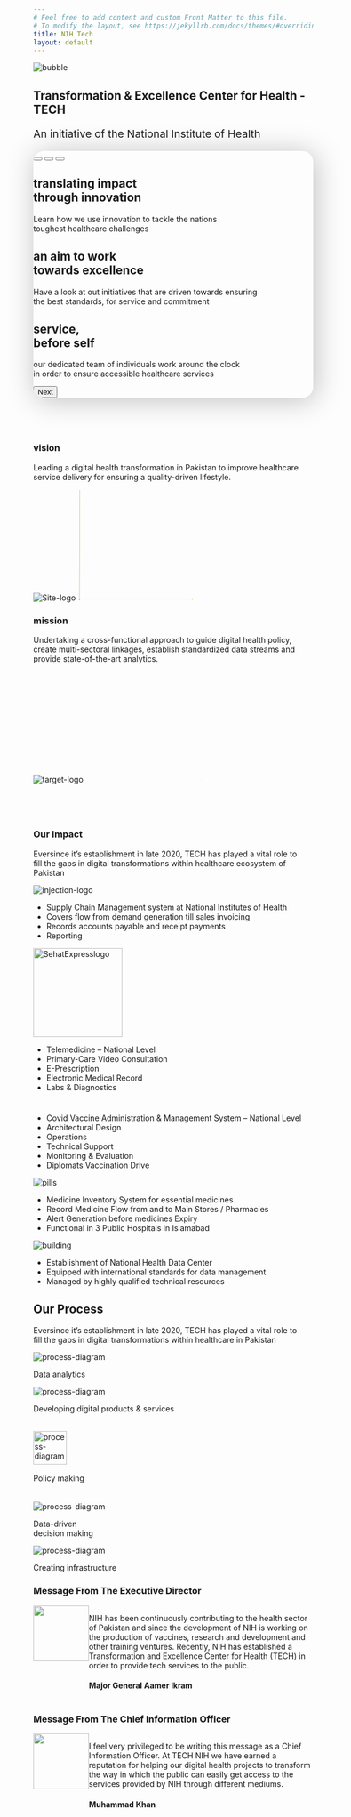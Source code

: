 ```yaml
---
# Feel free to add content and custom Front Matter to this file.
# To modify the layout, see https://jekyllrb.com/docs/themes/#overriding-theme-defaults
title: NIH Tech
layout: default
---
```


<div class="background-abstract">
    <div>
      <div>
        <img class="bubble1" src="/assets/images/bubble1.png" alt="bubble">
      </div>
    </div>
  </div>
  <div class="container">
    <h2>Transformation & Excellence Center for Health - TECH</h2>
    <p class="mb-1" style="font-size: 1.2rem; font-weight: 400;">An initiative of the National Institute of Health</p>
    <!-- carousal -->
    <div id="mainSlideshow" style="box-shadow: 4px 4px 50px 0px #00000040; border-radius: 20px; overflow: hidden;"
      class="carousel slide mb-4" data-bs-ride="carousel">
      <div class="carousel-indicators">
        <button type="button" data-bs-target="#mainSlideshow" data-bs-slide-to="0" class="active" aria-current="true"
          aria-label="Slide 1"></button>
        <button type="button" data-bs-target="#mainSlideshow" data-bs-slide-to="1" aria-label="Slide 2"></button>
        <button type="button" data-bs-target="#mainSlideshow" data-bs-slide-to="2" aria-label="Slide 3"></button>
      </div>
      <div class="carousel-inner">
        <div class="carousel-item active">
          <div class="slide-image slide-image-1"></div>
          <div class="carousel-caption d-none d-md-block">
            <h2 class="text-left">translating impact <br /> through innovation</h2>
            <p class="text-left">Learn how we use innovation to tackle the nations <br /> toughest healthcare challenges
            </p>
          </div>
        </div>
        <div class="carousel-item">
          <div class="slide-image slide-image-2"></div>
          <div class="carousel-caption d-none d-md-block">
            <h2 class="text-right">an aim to work <br /> towards excellence</h2>
            <p class="text-right">Have a look at out initiatives that are driven towards ensuring <br />
              the best standards, for service and commitment
            </p>
          </div>
        </div>
        <div class="carousel-item">
          <div class="slide-image slide-image-3"></div>
          <div class="carousel-caption d-none d-md-block">
            <h2 class="text-right">service, <br /> before self</h2>
            <p class="text-right">our dedicated team of individuals work around the clock <br /> in order to ensure
              accessible healthcare services</p>
          </div>
        </div>
      </div>
      <button class="carousel-control-next" type="button" data-bs-target="#mainSlideshow" data-bs-slide="next">
        <span class="carousel-control-next-icon" aria-hidden="true"></span>
        <span class="visually-hidden">Next</span>
      </button>
    </div>
    <!-- cards -->
    <div class="row" style="margin: 5rem 0px;">
      <div class="col-lg-6">
        <div class="app-card vision-card">
          <h3>vision<object data="/assets/images/leaf-right.svg" width="28" height="28"></object></h3>
          <p>Leading a digital health transformation in Pakistan to improve healthcare service delivery for ensuring a
            quality-driven lifestyle.</p>
          <img src="/assets/images/eye.png" alt="Site-logo">
          <svg class="vertical" width="6" height="200" viewBox="0 0 6 278" fill="none"
            xmlns="http://www.w3.org/2000/svg">
            <path
              d="M3 278L5.90478 273.01L0.131318 272.99L3 278ZM3.51624 273.502L4.5 1.0018L3.5 0.998194L2.51625 273.498L3.51624 273.502Z"
              fill="#A9C96E" />
          </svg>
          <svg class="horizon" width="200" height="6" viewBox="0 0 278 6" fill="none"
            xmlns="http://www.w3.org/2000/svg">
            <path d="M277.002 3L272.002 0.113249V5.88675L277.002 3ZM272.502 2.5L3.05176e-05 2.5V3.5L272.502 3.5V2.5Z"
              fill="#C0E778" />
          </svg>
        </div>
      </div>
      <div class="col-lg-6 phone-mt-30">
        <div class="app-card mission-card">
          <h3>mission<object data="/assets/images/leaf-white.svg" fill="white" width="28" height="28"></object></h3>
          <p>Undertaking a cross-functional approach to guide digital health policy, create multi-sectoral linkages,
            establish standardized data streams and provide state-of-the-art analytics.</p>
          <img src="/assets/images/target.png" alt="target-logo">
          <svg class="vertical" width="7" height="200" viewBox="0 0 7 277" fill="none"
            xmlns="http://www.w3.org/2000/svg">
            <path d="M3.5 277.001L6.38675 272.001H0.613249L3.5 277.001ZM4 272.501L4 -0.000946045H3L3 272.501H4Z"
              fill="#F5FFE7" />
          </svg>
          <svg class="horizon" width="200" height="6" viewBox="0 0 278 6" fill="none"
            xmlns="http://www.w3.org/2000/svg">
            <path d="M277.002 3L272.002 0.113249V5.88675L277.002 3ZM272.502 2.5L-9.15527e-05 2.5V3.5L272.502 3.5V2.5Z"
              fill="#F5FFE7" />
          </svg>
        </div>
      </div>
    </div>
  </div>
  <!-- impact -->
  <div class="impact-section">
    <div class="container-lg">
      <h3>Our Impact</h3>
      <p>Eversince it’s establishment in late 2020, TECH has played a vital role to <br /> fill the gaps in digital
        transformations within healthcare ecosystem of Pakistan</p>
      <div class="row">
        <div class="col-xl-7">
          <div class="row">
            <div class="col-lg-4 phone-mt-20">
              <div class="card mt-0 mt-xl-4">
                <img src="/assets/images/injection.png" alt="injection-logo">
                <ul>
                  <li>
                    <object data="/assets/images/leaf-left.png" width="14" height="14"></object>
                    <div> Supply Chain Management system at National Institutes of Health</div>
                  </li>
                  <li>
                    <object data="/assets/images/leaf-left.png" width="14" height="14"></object>
                    <div> Covers flow from demand generation till sales invoicing</div>
                  </li>
                  <li>
                    <object data="/assets/images/leaf-left.png" width="14" height="14"></object>
                    <div> Records accounts payable and receipt payments</div>
                  </li>
                  <li>
                    <object data="/assets/images/leaf-left.png" width="14" height="14"></object>
                    <div> Reporting</div>
                  </li>
                </ul>
              </div>
            </div>
            <div class="col-lg-4 phone-mt-20">
              <div class="card mt-0 mt-xl-2">
                <img src="/assets/images/SehatExpresslogo.png" style="width: 160px;" alt="SehatExpresslogo">
                <ul>
                  <li>
                    <object data="/assets/images/leaf-left.png" width="14" height="14"></object>
                    <div> Telemedicine – National Level</div>
                  </li>
                  <li>
                    <object data="/assets/images/leaf-left.png" width="14" height="14"></object>
                    <div> Primary-Care Video Consultation</div>
                  </li>
                  <li>
                    <object data="/assets/images/leaf-left.png" width="14" height="14"></object>
                    <div> E-Prescription</div>
                  </li>
                  <li>
                    <object data="/assets/images/leaf-left.png" width="14" height="14"></object>
                    <div> Electronic Medical Record</div>
                  </li>
                  <li>
                    <object data="/assets/images/leaf-left.png" width="14" height="14"></object>
                    <div> Labs & Diagnostics</div>
                  </li>
                </ul>
              </div>
            </div>
            <div class="col-lg-4 phone-mt-20">
              <div class="card" style="padding-top: 10px;">
                <object data="/assets/images/nationalimmunication.svg" width="120" height="120"></object>
                <ul>
                  <li>
                    <object data="/assets/images/leaf-left.png" width="14" height="14"></object>
                    <div> Covid Vaccine Administration & Management System – National Level</div>
                  </li>
                  <li>
                    <object data="/assets/images/leaf-left.png" width="14" height="14"></object>
                    <div> Architectural Design</div>
                  </li>
                  <li>
                    <object data="/assets/images/leaf-left.png" width="14" height="14"></object>
                    <div> Operations</div>
                  </li>
                  <li>
                    <object data="/assets/images/leaf-left.png" width="14" height="14"></object>
                    <div> Technical Support</div>
                  </li>
                  <li>
                    <object data="/assets/images/leaf-left.png" width="14" height="14"></object>
                    <div> Monitoring & Evaluation</div>
                  </li>
                  <li>
                    <object data="/assets/images/leaf-left.png" width="14" height="14"></object>
                    <div> Diplomats Vaccination Drive</div>
                  </li>
                </ul>
              </div>
            </div>
          </div>
        </div>
        <div class="col-xl-5">
          <div class="row">
            <div class="col-lg-6 phone-mt-20">
              <div class="card mt-0 mt-xl-2">
                <img src="/assets/images/pills.png" alt="pills">
                <ul>
                  <li>
                    <object data="/assets/images/leaf-left.png" width="14" height="14"></object>
                    <div> Medicine Inventory System for essential medicines</div>
                  </li>
                  <li>
                    <object data="/assets/images/leaf-left.png" width="14" height="14"></object>
                    <div> Record Medicine Flow from and to Main Stores / Pharmacies</div>
                  </li>
                  <li>
                    <object data="/assets/images/leaf-left.png" width="14" height="14"></object>
                    <div> Alert Generation before medicines Expiry</div>
                  </li>
                  <li>
                    <object data="/assets/images/leaf-left.png" width="14" height="14"></object>
                    <div> Functional in 3 Public Hospitals in Islamabad</div>
                  </li>
                </ul>
              </div>
            </div>
            <div class="col-lg-6 phone-mt-20">
              <div class="card mt-0 mt-xl-4">
                <img src="/assets/images/building.png" alt="building">
                <ul>
                  <li>
                    <object data="/assets/images/leaf-left.png" width="14" height="14"></object>
                    <div> Establishment of National Health Data Center</div>
                  </li>
                  <li>
                    <object data="/assets/images/leaf-left.png" width="14" height="14"></object>
                    <div> Equipped with international standards for data management</div>
                  </li>
                  <li>
                    <object data="/assets/images/leaf-left.png" width="14" height="14"></object>
                    <div> Managed by highly qualified technical resources</div>
                  </li>
                </ul>
              </div>
            </div>
          </div>
        </div>
      </div>
    </div>
  </div>
  <!-- Our process -->
  <div class="our-process-section">
    <div class="container-lg" style="max-width: 1200px;">
      <h2>Our Process</h2>
      <p>Eversince it’s establishment in late 2020, TECH has played a vital role to <br /> fill the gaps in digital
        transformations within healthcare in Pakistan</p>
      <div class="process-diagram">
        <object class="ellipse" data="/assets/images/ellipse.svg" width="1200" height="1200"></object>
        <object class="center-abs" data="/assets/images/leaf-left.png" width="92" height="92"></object>
        <div class="image-container-process-1" data-bs-toggle="tooltip" data-bs-placement="bottom"
          title="Eversince it’s establishment in late 2020, TECH has played a vital role to fill the gaps in digital transformations within healthcare in PakistanEversince it’s establishment in late 2020, TECH has played a vital role to fill the gaps in digital transformations within healthcare in Pakistan">
          <div class="image-container-process">
            <img src="/assets/images/process1.png" alt="process-diagram">
            <object class="arrow-1" data="/assets/images/arrow.svg" width="92" height="92"></object>
            <p> Data analytics</p>
          </div>
        </div>
        <div class="image-container-process-2" data-bs-toggle="tooltip" data-bs-placement="bottom"
          title="Eversince it’s establishment in late 2020, TECH has played a vital role to fill the gaps in digital transformations within healthcare in PakistanEversince it’s establishment in late 2020, TECH has played a vital role to fill the gaps in digital transformations within healthcare in Pakistan">
          <div class="image-container-process">
            <img src="/assets/images/process2.png" alt="process-diagram">
            <p>Developing digital products & services</p>
          </div>
          <object class="arrow-2" data="/assets/images/arrow.svg" width="92" height="92"></object>
        </div>
        <div class="image-container-process-3" data-bs-toggle="tooltip" data-html="true" data-bs-placement="bottom"
          title="
            <div>
              <h4>Policy Making</h4>
              Eversince it’s establishment in late 2020, TECH has played a vital role to fill the gaps in digital transformations within healthcare in PakistanEversince it’s establishment in late 2020, TECH has played a vital role to fill the gaps in digital transformations within healthcare in Pakistan
            </div>
          ">
          <div class="image-container-process">
            <img src="/assets/images/process3.png" style="height:60px; margin: 18px auto 2px auto;"
              alt="process-diagram">
            <p>Policy making</p>
          </div>
          <object class="arrow-3" data="/assets/images/arrow.svg" width="92" height="92"></object>
        </div>
        <div class="image-container-process-4" data-bs-toggle="tooltip" data-bs-placement="bottom"
          title="Eversince it’s establishment in late 2020, TECH has played a vital role to fill the gaps in digital transformations within healthcare in PakistanEversince it’s establishment in late 2020, TECH has played a vital role to fill the gaps in digital transformations within healthcare in Pakistan">
          <div class="image-container-process">
            <img src="/assets/images/process4.png" style="margin-top: 20px;" alt="process-diagram">
            <p>Data-driven <br /> decision making</p>
          </div>
          <object class="arrow-4" data="/assets/images/arrow.svg" width="92" height="92"></object>
        </div>
        <div class="image-container-process-5" data-bs-toggle="tooltip" data-html="true" data-bs-placement="bottom"
          title="
            <div>
              <h4>Creating infrastructure</h4>
              Eversince it’s establishment in late 2020, TECH has played a vital role to fill the gaps in digital transformations within healthcare in PakistanEversince it’s establishment in late 2020, TECH has played a vital role to fill the gaps in digital transformations within healthcare in Pakistan
            </div>
          ">
          <div class="image-container-process">
            <img src="/assets/images/process5.png" alt="process-diagram">
            <p>Creating infrastructure</p>
          </div>
          <object class="arrow-5" data="/assets/images/arrow.svg" width="92" height="92"></object>
        </div>
      </div>
    </div>
  </div>
  <div class="container">
    <div class="Message">
      <h3>Message From The Executive Director</h3>
    </div>
    <div class="card">
      <div class="row m-0" style="display: flex;">
        <div class="col-md-2 Message_img">
          <img src="/assets/images/16.png" width="100px" height="100px">
        </div>
        <div class="col-md-9 text_message">
          <p>
            NIH has been continuously contributing to the health sector of Pakistan and since the development of NIH is
            working on the production of vaccines, research and development and other training ventures. Recently, NIH
            has established a Transformation and Excellence Center for Health (TECH) in order to provide tech services
            to the public.
          </p>
          <h4>Major General Aamer Ikram</h4>
        </div>
      </div>
    </div>
  </div>

  <div class="container mt-5">
    <div class="row">
      <div class="col-md-2"></div>
      <div class="col-md-10">
        <div class="Message">
          <h3>Message From The Chief Information Officer</h3>
        </div>
        <div class="card">
          <div class="row m-0" style="display: flex;">
            <div class="col-md-2 Message_img">
              <img src="/assets/images/16.png" width="100px" height="100px">
            </div>
            <div class="col-md-9 text_message">
              <p>
                I feel very privileged to be writing this message as a Chief Information Officer. At TECH NIH we have
                earned a reputation for helping our digital health projects to transform the way in which the public can
                easily get access to the services provided by NIH through different mediums.
              </p>
              <h4>Muhammad Khan</h4>
            </div>
          </div>
        </div>
      </div>
    </div>
    
  </div>
